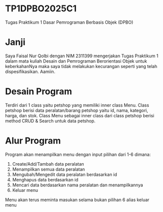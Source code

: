# TP1DPBO2025C1
Tugas Praktikum 1 Dasar Pemrograman Berbasis Objek (DPBO)
# Janji
Saya Faisal Nur Qolbi dengan NIM 2311399 mengerjakan Tugas Praktikum 1 dalam mata kuliah Desain dan Pemrograman Berorientasi Objek untuk keberkahanNya maka saya tidak melakukan kecurangan seperti yang telah dispesifikasikan. Aamiin.
# Desain Program
Terdiri dari 1 class yaitu petshop yang memiliki inner class Menu. Class petshop berisi data peralatan/barang petshop yaitu id, nama, kategori, harga, dan stok. Class Menu sebagai inner class dari class petshop berisi method CRUD & Search untuk data petshop.
# Alur Program
Program akan menampilkan menu dengan input pilihan dari 1-6 dimana:
1. Create/Add/Tambah data peralatan
2. Menampilkan semua data peralatan
3. Mengubah/Mengedit data peralatan berdasarkan id
4. Menghapus data berdasarkan id
5. Mencari data berdasarkan nama peralatan dan menampilkannya
6. Keluar menu

Menu akan terus meminta masukan selama bukan pilihan 6 alias keluar menu
